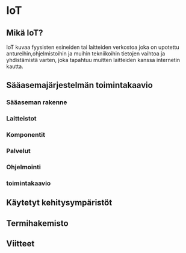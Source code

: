 # IoT

## Mikä IoT?
IoT kuvaa fyysisten esineiden tai laitteiden verkostoa joka on upotettu antureihin,ohjelmistoihin ja muihin tekniikoihin tietojen vaihtoa ja yhdistämistä varten, joka tapahtuu muitten laitteiden kanssa internetin kautta.

## Sääasemajärjestelmän toimintakaavio
### Sääaseman rakenne

### Laitteistot
### Komponentit
### Palvelut
### Ohjelmointi
### toimintakaavio
## Käytetyt kehitysympäristöt
## Termihakemisto
## Viitteet